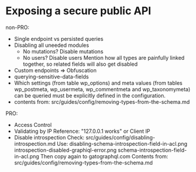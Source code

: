 # Exposing a secure public API

non-PRO:

- Single endpoint vs persisted queries
- Disabling all uneeded modules
    - No mutations? Disable mutations
    - No users? Disable users
        Mention how all types are painfully linked together, so related fields will also get disabled
- Custom endpoints => Obfuscation
- querying-sensitive-data-fields
- Which settings (from table wp_options) and meta values (from tables wp_postmeta, wp_usermeta, wp_commentmeta and wp_taxonomymeta) can be queried must be explicitly defined in the configuration.
- contents from:
    src/guides/config/removing-types-from-the-schema.md

PRO:

- Access Control
- Validating by IP
    Reference: "127.0.0.1 works"
    or Client IP
- Disable introspection
    Check:
        src/guides/config/disabling-introspection.md
    Use:
        disabling-schema-introspection-field-in-acl.png
        introspection-disabled-graphiql-error.png
        schema-introspection-field-in-acl.png
    Then copy again to gatographql.com
Contents from:
    src/guides/config/removing-types-from-the-schema.md